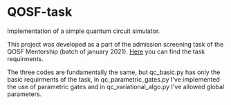 # QOSF-task
Implementation of a simple quantum circuit simulator.

This project was developed as a part of the admission screening task of the QOSF Mentorship (batch of january 2021). [Here](https://github.com/quantastica/qosf-mentorship/blob/master/qosf-simulator-task.ipynb) you can find the task requirments.

The three codes are fundamentally the same, but qc_basic.py has only the basic requirments of the task, in qc_parametric_gates.py I've implemented the use of parametric gates and in qc_variational_algo.py I've allowed global parameters.
